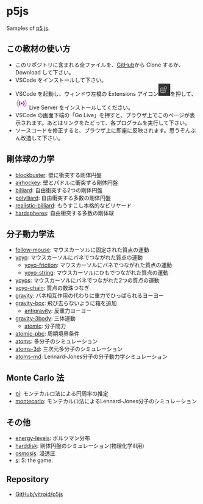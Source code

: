 # p5js

Samples of [p5.js](https://p5js.org).

## この教材の使い方

- このリポジトリに含まれる全ファイルを、[GitHub](https://github.com/vitroid/p5js)から Clone するか、Download して下さい。
- VSCode をインストールして下さい。
- VSCode を起動し、ウィンドウ左橋の Extensions アイコン![Extensions icon](https://github.com/vitroid/p5js/raw/main/icons/extension.tn.png?raw=true)を押して、![LiveServer icon](https://github.com/vitroid/p5js/raw/main/icons/liveserver.tn.png?raw=true) Live Server をインストールしてください。
- VSCode の画面下端の「Go Live」を押すと、ブラウザ上でこのページが表示されます。あとはリンクをたどって、各プログラムを実行して下さい。
- ソースコードを修正すると、ブラウザ上に即座に反映されます。思うぞんぶん改造して下さい。

## 剛体球の力学

- [blockbuster](https://vitroid.github.io/p5js/blockbuster/): 壁に衝突する剛体円盤
- [airhockey](https://vitroid.github.io/p5js/airhockey/): 壁とパドルに衝突する剛体円盤
- [billiard](https://vitroid.github.io/p5js/billiard/): 自由衝突する2つの剛体円盤
- [polylliard](https://vitroid.github.io/p5js/polylliard/): 自由衝突する多数の剛体円盤
- [realistic-billiard](https://vitroid.github.io/p5js/realistic-billiard/): もうすこし本格的なビリヤード
- [hardspheres](https://vitroid.github.io/p5js/hardspheres/): 自由衝突する多数の剛体球

## 分子動力学法

- [follow-mouse](https://vitroid.github.io/p5js/follow-mouse/): マウスカーソルに固定された質点の運動
- [yoyo](https://vitroid.github.io/p5js/yoyo/): マウスカーソルにバネでつながれた質点の運動
    - [yoyo-friction](https://vitroid.github.io/p5js/yoyo-friction/): マウスカーソルにバネでつながれた質点の運動
    - [yoyo-string](https://vitroid.github.io/p5js/yoyo-string/): マウスカーソルにひもでつながれた質点の運動
- [yoyos](https://vitroid.github.io/p5js/yoyos/): マウスカーソルにバネでつながれた2つの質点の運動
- [yoyo-chain](https://vitroid.github.io/p5js/yoyo-chain/): 質点の数珠つなぎ
- [gravity](https://vitroid.github.io/p5js/gravity/): バネ相互作用の代わりに重力でひっぱられるヨーヨー
- [gravity-box](https://vitroid.github.io/p5js/gravity-box/): 飛び去らないように箱を追加
    - [antigravity](https://vitroid.github.io/p5js/antigravity/): 反重力ヨーヨー
- [gravity-3body](https://vitroid.github.io/p5js/gravity-3body/): 三体運動
    - [atomic](https://vitroid.github.io/p5js/atomic/): 分子間力
- [atomic-pbc](https://vitroid.github.io/p5js/atomic-pbc/): 周期境界条件
- [atoms](https://vitroid.github.io/p5js/atoms/): 多分子のシミュレーション
- [atoms-3d](https://vitroid.github.io/p5js/atoms-3d/): 三次元多分子のシミュレーション
- [atoms-md](https://vitroid.github.io/p5js/atoms-md/): Lennard-Jones分子の分子動力学シミュレーション

## Monte Carlo 法

- [pi](https://vitroid.github.io/p5js/pi/): モンテカルロ法による円周率の推定
- [montecarlo](https://vitroid.github.io/p5js/montecarlo/): モンテカルロ法によるLennard-Jones分子のシミュレーション

## その他

- [energy-levels](https://vitroid.github.io/p5js/energy-levels/): ボルツマン分布
- [harddisk](https://vitroid.github.io/p5js/harddisk/): 剛体円盤のシミュレーション(物理化学III用)
- [osmosis](https://vitroid.github.io/p5js/osmosis/): 浸透圧
- [s](https://vitroid.github.io/p5js/s/): S: the game.

## Repository

- [GitHub/vitroid/p5js](https://github.com/vitroid/p5js)
